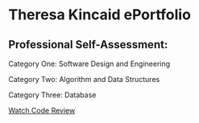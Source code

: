 # Theresa Kincaid ePortfolio

## Professional Self-Assessment:

Category One: Software Design and Engineering

Category Two: Algorithm and Data Structures

Category Three: Database

[Watch Code Review](https://youtu.be/WvT-Tb2NSYo)
